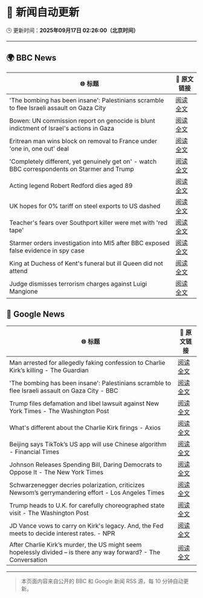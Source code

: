 # 🧠 新闻自动更新

🕒 更新时间：**2025年09月17日 02:26:00（北京时间）**

---

## 🌍 BBC News

| 🌐 标题 | 🔗 原文链接 |
|--------|-------------|
| 'The bombing has been insane': Palestinians scramble to flee Israeli assault on Gaza City | [阅读全文](https://www.bbc.com/news/articles/cly0qnnx5w5o?at_medium=RSS&at_campaign=rss) |
| Bowen: UN commission report on genocide is blunt indictment of Israel's actions in Gaza | [阅读全文](https://www.bbc.com/news/articles/c0m4rxjppl8o?at_medium=RSS&at_campaign=rss) |
| Eritrean man wins block on removal to France under 'one in, one out' deal | [阅读全文](https://www.bbc.com/news/articles/c1dqe2443l1o?at_medium=RSS&at_campaign=rss) |
| 'Completely different, yet genuinely get on' - watch BBC correspondents on Starmer and Trump | [阅读全文](https://www.bbc.com/news/videos/c9dxq447dwvo?at_medium=RSS&at_campaign=rss) |
| Acting legend Robert Redford dies aged 89 | [阅读全文](https://www.bbc.com/news/articles/c1dqe9ey0kgo?at_medium=RSS&at_campaign=rss) |
| UK hopes for 0% tariff on steel exports to US dashed | [阅读全文](https://www.bbc.com/news/articles/cj4y2gge7p1o?at_medium=RSS&at_campaign=rss) |
| Teacher's fears over Southport killer were met with 'red tape' | [阅读全文](https://www.bbc.com/news/articles/cvgvd15x8d7o?at_medium=RSS&at_campaign=rss) |
| Starmer orders investigation into MI5 after BBC exposed false evidence in spy case | [阅读全文](https://www.bbc.com/news/articles/cn834zwe83lo?at_medium=RSS&at_campaign=rss) |
| King at Duchess of Kent's funeral but ill Queen did not attend | [阅读全文](https://www.bbc.com/news/articles/cpq5eynnn8ro?at_medium=RSS&at_campaign=rss) |
| Judge dismisses terrorism charges against Luigi Mangione | [阅读全文](https://www.bbc.com/news/articles/cj4y2p8qq5qo?at_medium=RSS&at_campaign=rss) |

## 📰 Google News

| 🌐 标题 | 🔗 原文链接 |
|--------|-------------|
| Man arrested for allegedly faking confession to Charlie Kirk’s killing - The Guardian | [阅读全文](https://news.google.com/rss/articles/CBMijwFBVV95cUxORWlwdHR6NVBNYUE4TzFJUV9CWkVZNEpDWWZxelN3cDNnVE9GQ3FhT2VNRTd6SGh3SkV0Y3pQNUozWWNyLTIyZ2ktWWNITE03cFVILUs0VzhRVG10eGtHU0ZnU3NPdWpMbkp1T0NsTkoxUUdVeXlRaVViOEVubWxiMDIxeGF0Z0FFaW5xLXByYw?oc=5) |
| 'The bombing has been insane': Palestinians scramble to flee Israeli assault on Gaza City - BBC | [阅读全文](https://news.google.com/rss/articles/CBMiWkFVX3lxTE9tbmlsZTk3U0dDc3pfRmZLNDVDXzdoOXhtSGh6NGI4bDJ6eVRZZktKb2dybndJVG9vUW8zRjBVX25zRnYzWTkwYXZzYkhmZjBjTS14cExGUXBHQdIBX0FVX3lxTFBodENUYzZsNTR2aDRMdWdNc2NMT2NUbGdSamRNUFNuM1dPZEd2YlhUb3JfcFlXUWxkN1o5WWx3M3dJME5QdGU1Q0YtVFJOYTRkaEtSUzg4YUNJWlRyVkp3?oc=5) |
| Trump files defamation and libel lawsuit against New York Times - The Washington Post | [阅读全文](https://news.google.com/rss/articles/CBMilAFBVV95cUxQd29ETDhyekk5X2ZaNlh5bHBLSTlrZFd6STItRFlPYlBOWXM3UlRaeE9Nd3RpeWg3SGFhRi1sOFdpcWQ4bFk4Q3IzZmdjMktxcG5SVTZvNG1fSWFKZm5wWGw0b21YNXdHd2xfLWF1bkRGZ2xPQzlhT3QyQTZKZEZsQmRtdFhrR0U5T0tlN3hYNHI4YktF?oc=5) |
| What's different about the Charlie Kirk firings - Axios | [阅读全文](https://news.google.com/rss/articles/CBMihwFBVV95cUxPWkcxS3k4T3pMNmlZSVVZeUdldXZyVXhZN013TTFyTzdqMkRhSGdMX29JVHZCNEVoVnhKLWNWM0lNWi1EYi1wYVY4OHBkTWNPOXZMd1RHMHlvajZXa0FpakgxVTAtRVE5bC1rblBzNFFic0t4Y09RdDB2bW8xR3BMYm1MdUlJdjQ?oc=5) |
| Beijing says TikTok’s US app will use Chinese algorithm - Financial Times | [阅读全文](https://news.google.com/rss/articles/CBMicEFVX3lxTFBZcmVTWWE5VnVTdVptX1ZkaTNadU9kM0J4NEhCNkRmTXBfWkdKTWhoOEJ3NGIydDBpektycEU2cWtvbHh3blM5eVNmVUpDSk5YTWN6SWdXdjVIeHQ3MmlQdGl1SUgya0ZiNldxcjd4SGc?oc=5) |
| Johnson Releases Spending Bill, Daring Democrats to Oppose It - The New York Times | [阅读全文](https://news.google.com/rss/articles/CBMihgFBVV95cUxQbkxKNnRHZS1xbEtzRnM5ek04bklsZUtkM2l5ZzB4VTN1aXduQi1xM0hxZHNmdXpJeGF3MXFRdHRkQlFwQnBKOUdmWF9DTGQ3a2JlY0FGcnlxU1dKSlR1YjNfMnc2VWZnSDZJVXJORVVjVUVmQ1FIQWhPMHFHTExFd2VwZGR5Zw?oc=5) |
| Schwarzenegger decries polarization, criticizes Newsom’s gerrymandering effort - Los Angeles Times | [阅读全文](https://news.google.com/rss/articles/CBMiywFBVV95cUxQbllwWDRCbGlVQkpQVGlWTGhoME5FNlRxWGdSdlZ3aTVXU2UzRTIyaDE5cE1HZDZKZDJUS28wYzVURldJWl9HNHVzU3ZGM2JfSFZOdmdMaWxyRmRZS0FkNWNtY0tqYjZ4eVp4MDQtSnJaRFdsU0t1T29BVDFsR3U5ZmVicmFrY19CS3JCMWZweF82QmhoYmNKd0tJT29LQ1FNWWtuZWVkYy1XVV90dUZjVXpaTjhLbHpYZWVZYUVMZnlrRjVfVHlRMENBUQ?oc=5) |
| Trump heads to U.K. for carefully choreographed state visit - The Washington Post | [阅读全文](https://news.google.com/rss/articles/CBMijgFBVV95cUxPWklfQjBGaW1jeTF0ejZlNTZMLWpZWFZmQ2ZweEtyMFRPYW1yRkdQRnJIaGV0UWI3QWpJRWRRVHVaellGN2Q3RVhmU1FzMzNCMHI4UWg2blRJTjFtOVlwR0tnakdtRk9qWC1XcTZHTXRKYndqUHo5UjNuM3VsdWFjUWs3NEdjNkZ0a2loRkVn?oc=5) |
| JD Vance vows to carry on Kirk's legacy. And, the Fed meets to decide interest rates. - NPR | [阅读全文](https://news.google.com/rss/articles/CBMi0AFBVV95cUxQcnFoTjdrbnJSTjVvVGZaeWdzSUgtNXhzaGs4UTljek5STEV0X1p1RnYyS0pTUzc0eDlYUDJOWGplYXJHVVk2VlhWcnZFcnhGQVd5dF9IZGlIZkdDNlgteVhwdEQxYUstZGF0Nk03VmlBaWNSV2M5Zm84WEtfTVlXZFJqOHRxMFVwZkJQc1lsTDljN19rX0xWWHJfV3RNTm1aZE5QZkE0ckt5b05QQ25QVVZVRU1sMjB0eTJhODM0V0tUNUFJM1Itc2xJS0ZNLXdY?oc=5) |
| After Charlie Kirk’s murder, the US might seem hopelessly divided – is there any way forward? - The Conversation | [阅读全文](https://news.google.com/rss/articles/CBMiwAFBVV95cUxNSjBuWFk4Y2lJakc3ZG1Gb3NTdDIwTlJyVjZ4bkRfZHd3b0d0V0d4Ni1DTHQ5YmpHYzJIZlUwWW1TYzhKSzJQclJmU0ZQRkxJVERRYmtkTzdsVlg0MXdCNEc2MDBQLVZ4Sm14bmZRNHBnaEFBTjlDOV9GN2ZVRXFQa245N3NtSEFZZC14dE1XQkIwQ2sxN05DbW9Ba29YMkRuMElIRXNmNGFpWC1rOFRyRTI2STNrbkt1MktxQ0ZYSVo?oc=5) |

---
> 本页面内容来自公开的 BBC 和 Google 新闻 RSS 源，每 10 分钟自动更新。